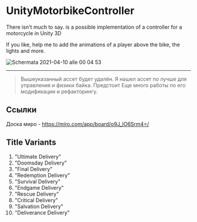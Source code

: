 # UnityMotorbikeController
There isn't much to say. is a possible implementation of a controller for a motorcycle in Unity 3D

If you like, help me to add the animations of a player above the bike, the lights and more.

![Schermata 2021-04-10 alle 00 04 53](https://user-images.githubusercontent.com/38981338/114245889-a0ae0980-9991-11eb-8262-21200902ae04.png)

---

> Вышеуказанный ассет будет удалён. Я нашел ассет по лучше для управления и физики байка. Предстоит Еще много работы по его модификации и рефакторингу.

## Ссылки

Доска миро - https://miro.com/app/board/o9J_lO6Srm4=/

## Title Variants

1. "Ultimate Delivery"
2. "Doomsday Delivery"
3. "Final Delivery"
4. "Redemption Delivery"
5. "Survival Delivery"
6. "Endgame Delivery"
7. "Rescue Delivery"
8. "Critical Delivery"
9. "Salvation Delivery"
10. "Deliverance Delivery"
